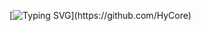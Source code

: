 [![Typing SVG](https://readme-typing-svg.herokuapp.com?duration=4000&lines=Hi%2C+welcome+on+my+organisation+page%2C;to+visit+my+github+repo%2C+click+here%3A;https%3A%2F%2Fgithub.com%2FHyCore;Have+a+nice+day+!)](https://github.com/HyCore)

